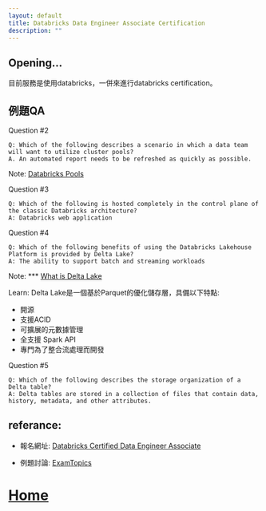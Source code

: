 ```yaml
---
layout: default
title: Databricks Data Engineer Associate Certification
description: ""
---
```


## Opening...
目前服務是使用databricks，一併來進行databricks certification。

## 例題QA
Question #2
```
Q: Which of the following describes a scenario in which a data team will want to utilize cluster pools?
A. An automated report needs to be refreshed as quickly as possible.
```
Note: [Databricks Pools](
https://www.databricks.com/blog/2019/11/11/databricks-pools-speed-up-data-pipelines.html)


Question #3
```
Q: Which of the following is hosted completely in the control plane of the classic Databricks architecture?
A: Databricks web application
```

Question #4
```
Q: Which of the following benefits of using the Databricks Lakehouse Platform is provided by Delta Lake?
A: The ability to support batch and streaming workloads 
```
Note: *** [What is Delta Lake](https://learn.microsoft.com/en-us/azure/databricks/delta/)

Learn:
Delta Lake是一個基於Parquet的優化儲存層，具備以下特點:
- 開源
- 支援ACID
- 可擴展的元數據管理
- 全支援 Spark API
- 專門為了整合流處理而開發

Question #5
```
Q: Which of the following describes the storage organization of a Delta table?
A: Delta tables are stored in a collection of files that contain data, history, metadata, and other attributes.
```


## referance:
- 報名網址: [Databricks Certified Data Engineer Associate](https://www.databricks.com/learn/certification/data-engineer-associate)

- 例題討論: [ExamTopics](https://www.examtopics.com/exams/databricks/certified-data-engineer-associate/)

# [Home](./)

